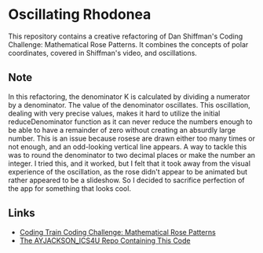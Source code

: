 # Oscillating Rhodonea
This repository contains a creative refactoring of Dan Shiffman's Coding Challenge: Mathematical Rose Patterns. It combines the concepts of polar coordinates, covered in Shiffman's video, and oscillations. 

## Note
In this refactoring, the denominator K is calculated by dividing a numerator by a denominator. The value of the denominator oscillates. This oscillation, dealing with very precise values, makes it hard to utilize the initial reduceDenominator function as it can never reduce the numbers enough to be able to have a remainder of zero without creating an absurdly large number. This is an issue because rosese are drawn either too many times or not enough, and an odd-looking vertical line appears. A way to tackle this was to round the denominator to two decimal places or make the number an integer. I tried this, and it worked, but I felt that it took away from the visual experience of the oscillation, as the rose didn't appear to be animated but rather appeared to be a slideshow. So I decided to sacrifice perfection of the app for something that looks cool.  

## Links 
- [Coding Train Coding Challenge: Mathematical Rose Patterns](https://thecodingtrain.com/CodingChallenges/055-roses.html)
- [The AYJACKSON_ICS4U Repo Containing This Code](https://github.com/AYJACKSON-ICS4U/mathematical-rose-patterns-refactors/tree/master/sabrina)
